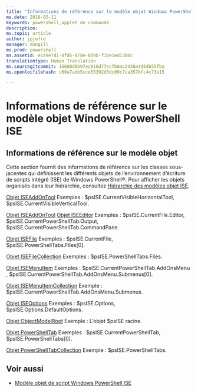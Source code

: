 ```yaml
---
title: "Informations de référence sur le modèle objet Windows PowerShell ISE"
ms.date: 2016-05-11
keywords: powershell,applet de commande
description: 
ms.topic: article
author: jpjofre
manager: dongill
ms.prod: powershell
ms.assetid: e1a9e7d1-0fd5-47de-8d9b-f1be1ed13b0c
translationtype: Human Translation
ms.sourcegitcommit: 16608d8b97ec816d77ec7b8ac2438a4d64b55fba
ms.openlocfilehash: c60a7adb5cce55392d5dc09c7ca357bfc4c73e15

---
```


# Informations de référence sur le modèle objet Windows PowerShell ISE
  
## Informations de référence sur le modèle objet
 Cette section fournit des informations de référence sur les classes sous-jacentes qui définissent les différents objets de l’environnement d’écriture de scripts intégré (ISE) de Windows PowerShell®. Pour afficher les objets organisés dans leur hiérarchie, consultez [Hiérarchie des modèles objet ISE](The-ISE-Object-Model-Hierarchy.md).

 [Objet ISEAddOnTool](The-ISEAddOnTool-Object.md)
 Exemples : $psISE.CurrentVisibleHorizontalTool, $psISE.CurrentVisibleVerticalTool.

 [Objet ISEAddOnTool](The-ISEAddOnTool-Object.md)
  [Objet ISEEditor](The-ISEEditor-Object.md)
 Exemples : $psISE.CurrentFile.Editor, $psISE.CurrentPowerShellTab.Output, $psISE.CurrentPowerShellTab.CommandPane.

 [Objet ISEFile](The-ISEFile-Object.md)
 Exemples : $psISE.CurrentFile, $psISE.PowerShellTabs.Files\[0\].

 [Objet ISEFileCollection](The-ISEFileCollection-Object.md)
 Exemples : $psISE.PowerShellTabs.Files.

 [Objet ISEMenuItem](The-ISEMenuItem-Object.md)
 Exemples : $psISE.CurrentPowerShellTab.AddOnsMenu , $psISE.CurrentPowerShellTab.AddOnsMenu.Submenus\[0\].

 [Objet ISEMenuItemCollection](The-ISEMenuItemCollection-Object.md)
 Exemple : $psISE.CurrentPowerShellTab.AddOnsMenu.Submenus.

 [Objet ISEOptions](The-ISEOptions-Object.md)
 Exemples : $psISE.Options, $psISE.Options.DefaultOptions.

 [Objet ObjectModelRoot](The-ObjectModelRoot-Object.md)
 Exemple : L’objet $psISE racine.

 [Objet PowerShellTab](The-PowerShellTab-Object.md)
 Exemples : $psISE.CurrentPowerShellTab, $psISE.PowerShellTabs\[0\].

 [Objet PowerShellTabCollection](The-PowerShellTabCollection-Object.md)
 Exemple : $psISE.PowerShellTabs.

## Voir aussi
- [Modèle objet de script Windows PowerShell ISE](The-Windows-PowerShell-ISE-Scripting-Object-Model.md)

  



<!--HONumber=Oct16_HO1-->


